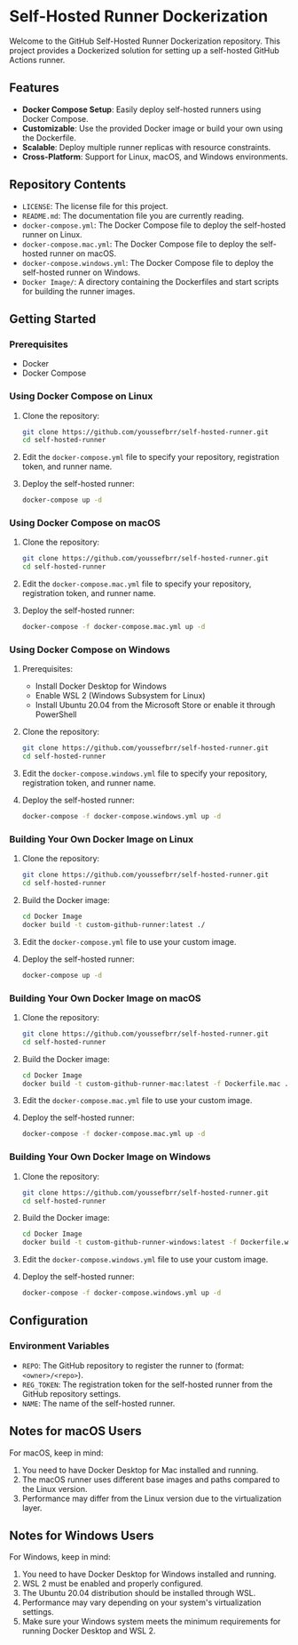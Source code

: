 # Self-Hosted Runner Dockerization

Welcome to the GitHub Self-Hosted Runner Dockerization repository. This project provides a Dockerized solution for setting up a self-hosted GitHub Actions runner.

## Features

- **Docker Compose Setup**: Easily deploy self-hosted runners using Docker Compose.
- **Customizable**: Use the provided Docker image or build your own using the Dockerfile.
- **Scalable**: Deploy multiple runner replicas with resource constraints.
- **Cross-Platform**: Support for Linux, macOS, and Windows environments.

## Repository Contents

- `LICENSE`: The license file for this project.
- `README.md`: The documentation file you are currently reading.
- `docker-compose.yml`: The Docker Compose file to deploy the self-hosted runner on Linux.
- `docker-compose.mac.yml`: The Docker Compose file to deploy the self-hosted runner on macOS.
- `docker-compose.windows.yml`: The Docker Compose file to deploy the self-hosted runner on Windows.
- `Docker Image/`: A directory containing the Dockerfiles and start scripts for building the runner images.

## Getting Started

### Prerequisites

- Docker
- Docker Compose

### Using Docker Compose on Linux

1. Clone the repository:

   ```sh
   git clone https://github.com/youssefbrr/self-hosted-runner.git
   cd self-hosted-runner
   ```

2. Edit the `docker-compose.yml` file to specify your repository, registration token, and runner name.

3. Deploy the self-hosted runner:
   ```sh
   docker-compose up -d
   ```

### Using Docker Compose on macOS

1. Clone the repository:

   ```sh
   git clone https://github.com/youssefbrr/self-hosted-runner.git
   cd self-hosted-runner
   ```

2. Edit the `docker-compose.mac.yml` file to specify your repository, registration token, and runner name.

3. Deploy the self-hosted runner:
   ```sh
   docker-compose -f docker-compose.mac.yml up -d
   ```

### Using Docker Compose on Windows

1. Prerequisites:

   - Install Docker Desktop for Windows
   - Enable WSL 2 (Windows Subsystem for Linux)
   - Install Ubuntu 20.04 from the Microsoft Store or enable it through PowerShell

2. Clone the repository:

   ```sh
   git clone https://github.com/youssefbrr/self-hosted-runner.git
   cd self-hosted-runner
   ```

3. Edit the `docker-compose.windows.yml` file to specify your repository, registration token, and runner name.

4. Deploy the self-hosted runner:
   ```sh
   docker-compose -f docker-compose.windows.yml up -d
   ```

### Building Your Own Docker Image on Linux

1. Clone the repository:

   ```sh
   git clone https://github.com/youssefbrr/self-hosted-runner.git
   cd self-hosted-runner
   ```

2. Build the Docker image:

   ```sh
   cd Docker Image
   docker build -t custom-github-runner:latest ./
   ```

3. Edit the `docker-compose.yml` file to use your custom image.

4. Deploy the self-hosted runner:
   ```sh
   docker-compose up -d
   ```

### Building Your Own Docker Image on macOS

1. Clone the repository:

   ```sh
   git clone https://github.com/youssefbrr/self-hosted-runner.git
   cd self-hosted-runner
   ```

2. Build the Docker image:

   ```sh
   cd Docker Image
   docker build -t custom-github-runner-mac:latest -f Dockerfile.mac ./
   ```

3. Edit the `docker-compose.mac.yml` file to use your custom image.

4. Deploy the self-hosted runner:
   ```sh
   docker-compose -f docker-compose.mac.yml up -d
   ```

### Building Your Own Docker Image on Windows

1. Clone the repository:

   ```sh
   git clone https://github.com/youssefbrr/self-hosted-runner.git
   cd self-hosted-runner
   ```

2. Build the Docker image:

   ```sh
   cd Docker Image
   docker build -t custom-github-runner-windows:latest -f Dockerfile.windows ./
   ```

3. Edit the `docker-compose.windows.yml` file to use your custom image.

4. Deploy the self-hosted runner:
   ```sh
   docker-compose -f docker-compose.windows.yml up -d
   ```

## Configuration

### Environment Variables

- `REPO`: The GitHub repository to register the runner to (format: `<owner>/<repo>`).
- `REG_TOKEN`: The registration token for the self-hosted runner from the GitHub repository settings.
- `NAME`: The name of the self-hosted runner.

## Notes for macOS Users

For macOS, keep in mind:

1. You need to have Docker Desktop for Mac installed and running.
2. The macOS runner uses different base images and paths compared to the Linux version.
3. Performance may differ from the Linux version due to the virtualization layer.

## Notes for Windows Users

For Windows, keep in mind:

1. You need to have Docker Desktop for Windows installed and running.
2. WSL 2 must be enabled and properly configured.
3. The Ubuntu 20.04 distribution should be installed through WSL.
4. Performance may vary depending on your system's virtualization settings.
5. Make sure your Windows system meets the minimum requirements for running Docker Desktop and WSL 2.
